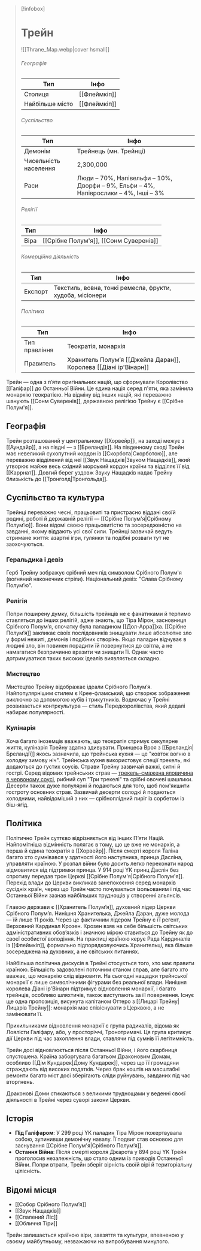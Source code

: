 > [!infobox]
> 
> # Трейн
> 
> ![[Thrane_Map.webp|cover hsmall]]
> 
> ###### Географія
> 
> |Тип|Інфо|
> |---|---|
> |Столиця|[[Флеймкіп]]|
> |Найбільше місто|[[Флеймкіп]]|
> 
> ###### Суспільство
> 
> |Тип|Інфо|
> |---|---|
> |Демонім|Трейнець (мн. Трейнці)|
> |Чисельність населення|2,300,000|
> |Раси|Люди – 70%, Напівельфи – 10%, Дворфи – 9%, Ельфи – 4%, Напіврослики – 4%, Інші – 3%|
> 
> ###### Релігії
> 
> |Тип|Інфо|
> |---|---|
> |Віра|[[Срібне Полум'я]], [[Сонм Суверенів]]|
> 
> ###### Комерційна діяльність
> 
> |Тип|Інфо|
> |---|---|
> |Експорт|Текстиль, вовна, тонкі ремесла, фрукти, худоба, місіонери|
> 
> ###### Політика
> 
> |Тип|Інфо|
> |---|---|
> |Тип правління|Теократія, монархія|
> |Правитель|Хранитель Полум’я [[Джейла Даран]], Королева [[Діані ір'Вінарн]]|

Трейн — одна з п’яти оригінальних націй, що сформували Королівство [[Галіфар]] до Останньої Війни. Це єдина нація серед п'яти, яка замінила монархію теократією. На відміну від інших націй, які переважно шанують [[Сонм Суверенів]], державною релігією Трейну є [[Срібне Полум'я]].

## Географія

Трейн розташований у центральному [[Хорвейр]]і, на заході межує з [[Аундайр]], а на півдні — з [[Бреландія]]. На південному сході Трейн має невеликий сухопутний кордон із [[Скорбота|Скорботою]], але переважно відділений від неї [[Звук Нащадків|Звуком Нащадків]], який утворює майже весь східний морський кордон країни та відділяє її від [[Каррнат]]. Довгий берег уздовж Звуку Нащадків надає Трейну близькість до [[Тронголд|Тронгольда]].

## Суспільство та культура

Трейнці переважно чесні, працьовиті та пристрасно віддані своїй родині, роботі й державній релігії — [[Срібне Полум'я|Срібному Полум’ю]]. Вони відомі своєю працьовитістю та зосередженістю на завданні, якому віддають усі свої сили. Трейнці зазвичай ведуть стримане життя: азартні ігри, гулянки та подібні розваги тут не заохочуються.

### Геральдика і девіз

Герб Трейну зображує срібний меч під символом Срібного Полум'я (вогняний наконечник стріли). Національний девіз: "Слава Срібному Полум’ю".

### Релігія

Попри поширену думку, більшість трейнців не є фанатиками й терпимо ставляться до інших релігій, адже знають, що Тіра Мірон, засновниця Срібного Полум’я, спочатку була паладином [[Дол-Арра]]ха. [[Срібне Полум’я]] закликає своїх послідовників знищувати лише абсолютне зло у формі нежиті, демонів і подібних створінь. Якщо паладин відчуває в людині зло, він повинен порадити їй повернутися до світла, а не намагатися безпричинно вразити чи знищити її. Однак часто дотримуватися таких високих ідеалів виявляється складно.

### Мистецтво

Мистецтво Трейну відображає ідеали Срібного Полум’я. Найпопулярнішим стилем є Крее-фламський, що створює зображення виключно за допомогою кубів і трикутників. Водночас у Трейні розвивається контркультура — стиль Передкоролівства, який дедалі набирає популярності.

### Кулінарія

Хоча багато іноземців вважають, що теократія стримує секулярне життя, кулінарія Трейну здатна здивувати. Принцеса Вроя з [[Бреландія|Бреландії]] якось зазначила, що трейнська кухня — це "ковток вогню в холодну зимову ніч". 
Трейнська кухня використовує спеції трекель, які додаються до густих соусів. Страви Трейну зазвичай важкі, ситні й гострі. Серед відомих трейнських страв — [трекель-смажена яловичина в червоному соусі](https://eberron.fandom.com/wiki/Thrakel-seared_beef_in_red_sauce), рибний суп "Три трекелі" та срібні овочеві шашлики. Десерти також дуже популярні й подаються для того, щоб пом'якшити гостроту основних страв. Зазвичай десерти солодкі й подаються холодними, найвідоміший з них — срібноплідний пиріг із сорбетом із біш-ягід.

## Політика

Політично Трейн суттєво відрізняється від інших П’яти Націй. Найпомітніша відмінність полягає в тому, що це вже не монархія, а перша й єдина теократія в [[Хорвейр]]. Після смерті короля Таліна багато хто сумнівався у здатності його наступника, принца Дасліна, управляти країною. У розпал війни було досить легко переконати народ відмовитися від підтримки принца. У 914 році YK принц Даслін без спротиву передав трон Церкві [[Срібне Полум'я|Срібного Полум'я]]. Перехід влади до Церкви викликав занепокоєння серед монархів сусідніх країн, через що Трейн часто почувається ізольованим і під час Останньої Війни зазнав найбільших труднощів у створенні альянсів.

Главою держави є [[Хранитель Полум’я]], духовний лідер Церкви Срібного Полум’я. Нинішня Хранителька, Джейла Даран, дуже молода — їй лише 11 років. Через це фактичним лідером Трейну є її регент, Верховний Кардинал Крозен. Крозен взяв на себе більшість світських адміністративних обов’язків і значною мірою ставиться до Трейну як до своєї особистої володіння. На практиці країною керує Рада Кардиналів із [[Флеймкіп]], формально підпорядковуючись Хранительці, яка більше зосереджена на духовних, а не світських питаннях.

Найбільша політична дискусія в Трейні стосується того, хто має правити країною. Більшість задоволені поточним станом справ, але багато хто вважає, що монархію слід відновити. На сьогодні нащадки трейнської монархії є лише символічними фігурами без реальної влади. Нинішня королева Діані ір'Вінарн підтримує відновлення монархії, і багато трейнців, особливо шляхтичів, також виступають за її повернення. Існує ще одна пропозиція, висунута капітаном Оттеро з [[Лицарі Трейну|Лицарів Трейну]]: монархія має співіснувати з Церквою, а не замінювати її.

Прихильниками відновлення монархії є група радикалів, відома як Лоялісти Галіфару, або, у просторіччі, Тронотримачі. Ця група критикує дії Церкви під час захоплення влади, ставлячи під сумнів її легітимність.

Трейн досі відновлюється після Останньої Війни, і його скарбниця спустошена. Країна заборгувала багатьом Драконовим Домам, особливо [[Дім Кундарек|Дому Кундарек]], через що її громадяни страждають від високих податків. Через брак коштів на масштабні ремонти багато міст досі зберігають сліди руйнувань, завданих під час вторгнень.

Драконові Доми стикаються з великими труднощами у веденні своєї діяльності в Трейні через суворі закони Церкви.

## Історія

- **Під Галіфаром**: У 299 році YK паладин Тіра Мірон пожертвувала собою, зупинивши демонічну навалу. Її подвиг став основою для заснування [[Срібне Полум'я|Срібного Полум’я]].
- **Остання Війна**: Після смерті короля Джарота у 894 році YK Трейн проголосив незалежність, що стало одним із приводів Останньої Війни. Попри втрати, Трейн зберіг вірність своїй вірі й територіальну цілісність.

## Відомі місця

- [[Собор Срібного Полум’я]]
- [[Звук Нащадків]]
- [[Спалений Ліс]]
- [[Обличчя Тіри]]

Трейн залишається країною віри, завзяття та культури, впевненою у своєму майбутньому, незважаючи на випробування минулого.